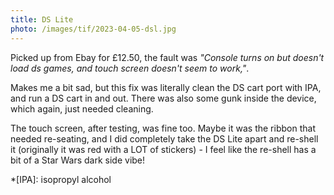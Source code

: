 ```yaml
---
title: DS Lite
photo: /images/tif/2023-04-05-dsl.jpg
---
```


Picked up from Ebay for £12.50, the fault was _"Console turns on but doesn't load ds games, and touch screen doesn't seem to work,"_.

Makes me a bit sad, but this fix was literally clean the DS cart port with IPA, and run a DS cart in and out. There was also some gunk inside the device, which again, just needed cleaning.

The touch screen, after testing, was fine too. Maybe it was the ribbon that needed re-seating, and I did completely take the DS Lite apart and re-shell it (originally it was red with a LOT of stickers) - I feel like the re-shell has a bit of a Star Wars dark side vibe!

*[IPA]: isopropyl alcohol
